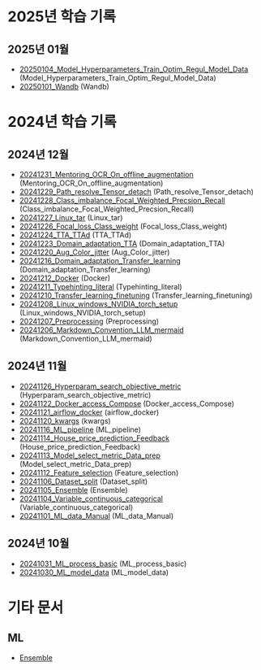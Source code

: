 # 2025년 학습 기록

## 2025년 01월

- [20250104_Model_Hyperparameters_Train_Optim_Regul_Model_Data](_Daily/20250104_Model_Hyperparameters_Train_Optim_Regul_Model_Data.md) (Model_Hyperparameters_Train_Optim_Regul_Model_Data)
- [20250101_Wandb](_Daily/20250101_Wandb.md) (Wandb)

# 2024년 학습 기록

## 2024년 12월

- [20241231_Mentoring_OCR_On_offline_augmentation](_Daily/20241231_Mentoring_OCR_On_offline_augmentation.md) (Mentoring_OCR_On_offline_augmentation)
- [20241229_Path_resolve_Tensor_detach](_Daily/20241229_Path_resolve_Tensor_detach.md) (Path_resolve_Tensor_detach)
- [20241228_Class_imbalance_Focal_Weighted_Precsion_Recall](_Daily/20241228_Class_imbalance_Focal_Weighted_Precsion_Recall.md) (Class_imbalance_Focal_Weighted_Precsion_Recall)
- [20241227_Linux_tar](_Daily/20241227_Linux_tar.md) (Linux_tar)
- [20241226_Focal_loss_Class_weight](_Daily/20241226_Focal_loss_Class_weight.md) (Focal_loss_Class_weight)
- [20241224_TTA_TTAd](_Daily/20241224_TTA_TTAd.md) (TTA_TTAd)
- [20241223_Domain_adaptation_TTA](_Daily/20241223_Domain_adaptation_TTA.md) (Domain_adaptation_TTA)
- [20241220_Aug_Color_jitter](_Daily/20241220_Aug_Color_jitter.md) (Aug_Color_jitter)
- [20241216_Domain_adaptation_Transfer_learning](_Daily/20241216_Domain_adaptation_Transfer_learning.md) (Domain_adaptation_Transfer_learning)
- [20241212_Docker](_Daily/20241212_Docker.md) (Docker)
- [20241211_Typehinting_literal](_Daily/20241211_Typehinting_literal.md) (Typehinting_literal)
- [20241210_Transfer_learning_finetuning](_Daily/20241210_Transfer_learning_finetuning.md) (Transfer_learning_finetuning)
- [20241208_Linux_windows_NVIDIA_torch_setup](_Daily/20241208_Linux_windows_NVIDIA_torch_setup.md) (Linux_windows_NVIDIA_torch_setup)
- [20241207_Preprocessing](_Daily/20241207_Preprocessing.md) (Preprocessing)
- [20241206_Markdown_Convention_LLM_mermaid](_Daily/20241206_Markdown_Convention_LLM_mermaid.md) (Markdown_Convention_LLM_mermaid)

## 2024년 11월

- [20241126_Hyperparam_search_objective_metric](_Daily/20241126_Hyperparam_search_objective_metric.md) (Hyperparam_search_objective_metric)
- [20241122_Docker_access_Compose](_Daily/20241122_Docker_access_Compose.md) (Docker_access_Compose)
- [20241121_airflow_docker](_Daily/20241121_airflow_docker.md) (airflow_docker)
- [20241120_kwargs](_Daily/20241120_kwargs.md) (kwargs)
- [20241116_ML_pipeline](_Daily/20241116_ML_pipeline.md) (ML_pipeline)
- [20241114_House_price_prediction_Feedback](_Daily/20241114_House_price_prediction_Feedback.md) (House_price_prediction_Feedback)
- [20241113_Model_select_metric_Data_prep](_Daily/20241113_Model_select_metric_Data_prep.md) (Model_select_metric_Data_prep)
- [20241112_Feature_selection](_Daily/20241112_Feature_selection.md) (Feature_selection)
- [20241106_Dataset_split](_Daily/20241106_Dataset_split.md) (Dataset_split)
- [20241105_Ensemble](_Daily/20241105_Ensemble.md) (Ensemble)
- [20241104_Variable_continuous_categorical](_Daily/20241104_Variable_continuous_categorical.md) (Variable_continuous_categorical)
- [20241101_ML_data_Manual](_Daily/20241101_ML_data_Manual.md) (ML_data_Manual)

## 2024년 10월

- [20241031_ML_process_basic](_Daily/20241031_ML_process_basic.md) (ML_process_basic)
- [20241030_ML_model_data](_Daily/20241030_ML_model_data.md) (ML_model_data)

# 기타 문서

## ML

- [Ensemble](ML/Ensemble.md)
